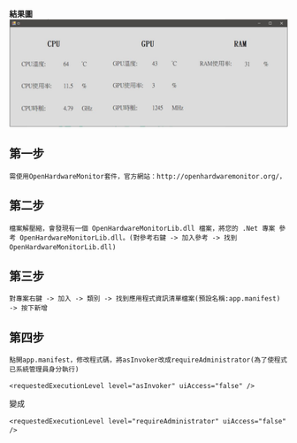 **結果圖**
![GITHUB](https://github.com/kaodaopopi/Computer-hardware-information/blob/main/CI.JPG)

## 第一步

`需使用OpenHardwareMonitor套件，官方網站：http://openhardwaremonitor.org/，`

## 第二步

`檔案解壓縮，會發現有一個 OpenHardwareMonitorLib.dll 檔案，將您的 .Net 專案 參考 OpenHardwareMonitorLib.dll。(對參考右鍵 -> 加入參考 -> 找到 OpenHardwareMonitorLib.dll)`

## 第三步

`對專案右鍵 -> 加入 -> 類別 -> 找到應用程式資訊清單檔案(預設名稱:app.manifest) -> 按下新增`

## 第四步

`點開app.manifest，修改程式碼，將asInvoker改成requireAdministrator(為了使程式已系統管理員身分執行)`

```
<requestedExecutionLevel level="asInvoker" uiAccess="false" />
```
變成
```
<requestedExecutionLevel level="requireAdministrator" uiAccess="false" />
```

